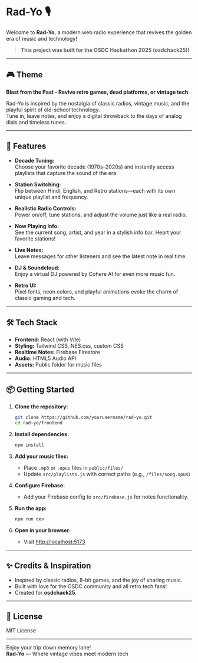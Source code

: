 # Rad-Yo 🎙️

Welcome to **Rad-Yo**, a modern web radio experience that revives the golden era of music and technology!

> **This project was built for the OSDC Hackathon 2025 (osdchack25)!**

---

## 🎮 Theme

**Blast from the Past - Revive retro games, dead platforms, or vintage tech**

Rad-Yo is inspired by the nostalgia of classic radios, vintage music, and the playful spirit of old-school technology.  
Tune in, leave notes, and enjoy a digital throwback to the days of analog dials and timeless tunes.

---

## 🚀 Features

- **Decade Tuning:**  
  Choose your favorite decade (1970s–2020s) and instantly access playlists that capture the sound of the era.

- **Station Switching:**  
  Flip between Hindi, English, and Retro stations—each with its own unique playlist and frequency.

- **Realistic Radio Controls:**  
  Power on/off, tune stations, and adjust the volume just like a real radio.

- **Now Playing Info:**  
  See the current song, artist, and year in a stylish info bar. Heart your favorite stations!

- **Live Notes:**  
  Leave messages for other listeners and see the latest note in real time.

- **DJ & Soundcloud:**  
  Enjoy a virtual DJ powered by Cohere AI for even more music fun.

- **Retro UI:**  
  Pixel fonts, neon colors, and playful animations evoke the charm of classic gaming and tech.

---

## 🛠️ Tech Stack

- **Frontend:** React (with Vite)
- **Styling:** Tailwind CSS, NES.css, custom CSS
- **Realtime Notes:** Firebase Firestore
- **Audio:** HTML5 Audio API
- **Assets:** Public folder for music files

---

## 📦 Getting Started

1. **Clone the repository:**

   ```bash
   git clone https://github.com/yourusername/rad-yo.git
   cd rad-yo/frontend
   ```

2. **Install dependencies:**

   ```bash
   npm install
   ```

3. **Add your music files:**

   - Place `.mp3` or `.opus` files in `public/files/`
   - Update `src/playlists.js` with correct paths (e.g., `/files/song.opus`)

4. **Configure Firebase:**

   - Add your Firebase config to `src/firebase.js` for notes functionality.

5. **Run the app:**

   ```bash
   npm run dev
   ```

6. **Open in your browser:**
   - Visit [http://localhost:5173](http://localhost:5173)

---

## ✨ Credits & Inspiration

- Inspired by classic radios, 8-bit games, and the joy of sharing music.
- Built with love for the OSDC community and all retro tech fans!
- Created for **osdchack25**.

---

## 📜 License

MIT License

---

Enjoy your trip down memory lane!  
**Rad-Yo** — Where vintage vibes meet modern tech
